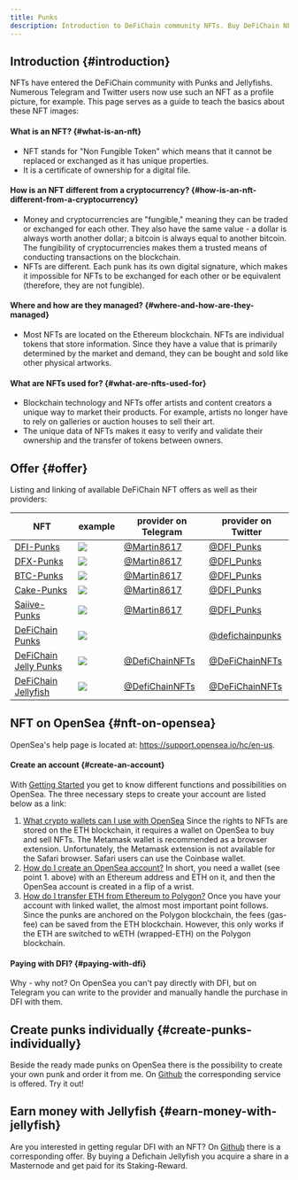 ```yaml
---
title: Punks
description: Introduction to DeFiChain community NFTs. Buy DeFiChain NFTs on Opensea.
---
```


## Introduction {#introduction}

NFTs have entered the DeFiChain community with Punks and Jellyfishs. Numerous Telegram and Twitter users now use such an NFT as a profile picture, for example. This page serves as a guide to teach the basics about these NFT images:

#### What is an NFT? {#what-is-an-nft}

- NFT stands for "Non Fungible Token" which means that it cannot be replaced or exchanged as it has unique properties.
- It is a certificate of ownership for a digital file.

#### How is an NFT different from a cryptocurrency? {#how-is-an-nft-different-from-a-cryptocurrency}

- Money and cryptocurrencies are "fungible," meaning they can be traded or exchanged for each other. They also have the same value - a dollar is always worth another dollar; a bitcoin is always equal to another bitcoin. The fungibility of cryptocurrencies makes them a trusted means of conducting transactions on the blockchain.
- NFTs are different. Each punk has its own digital signature, which makes it impossible for NFTs to be exchanged for each other or be equivalent (therefore, they are not fungible).

#### Where and how are they managed? {#where-and-how-are-they-managed}

- Most NFTs are located on the Ethereum blockchain. NFTs are individual tokens that store information. Since they have a value that is primarily determined by the market and demand, they can be bought and sold like other physical artworks.

#### What are NFTs used for? {#what-are-nfts-used-for}

- Blockchain technology and NFTs offer artists and content creators a unique way to market their products. For example, artists no longer have to rely on galleries or auction houses to sell their art.
- The unique data of NFTs makes it easy to verify and validate their ownership and the transfer of tokens between owners.

## Offer {#offer}

Listing and linking of available DeFiChain NFT offers as well as their providers:

| **NFT**                                                                      | **example**                                | **provider on Telegram**                     | **provider on Twitter**                                   |
| ---------------------------------------------------------------------------- | ------------------------------------------ | -------------------------------------------- | --------------------------------------------------------- |
| [DFI-Punks](https://opensea.io/collection/dfi-punks)                         | ![](./../media/punks_EN_1_Punk6@20x.png)   | [@Martin8617](https://t.me/Martin8617)       | [@DFI_Punks](https://twitter.com/DFI_Punks)               |
| [DFX-Punks](https://opensea.io/collection/dfx-punks)                         | ![](./../media/punks_EN_2_Punk64@20x.png)  | [@Martin8617](https://t.me/Martin8617)       | [@DFI_Punks](https://twitter.com/DFI_Punks)               |
| [BTC-Punks](https://opensea.io/collection/btc-punks-1)                       | ![](./../media/punks_EN_3_Punk103@20x.png) | [@Martin8617](https://t.me/Martin8617)       | [@DFI_Punks](https://twitter.com/DFI_Punks)               |
| [Cake-Punks](https://opensea.io/collection/cake-punks)                       | ![](./../media/punks_EN_4_Punk106@20x.png) | [@Martin8617](https://t.me/Martin8617)       | [@DFI_Punks](https://twitter.com/DFI_Punks)               |
| [Saiive-Punks](https://opensea.io/collection/saiive-punks)                   | ![](./../media/punks_EN_5_Punk95@20x.png)  | [@Martin8617](https://t.me/Martin8617)       | [@DFI_Punks](https://twitter.com/DFI_Punks)               |
| [DeFiChain Punks](https://opensea.io/collection/defichain-punks-original)    | ![](./../media/DeFiChain_Punks.gif)        |                                              | [@defichainpunks](https://www.twitter.com/defichainpunks) |
| [DeFiChain Jelly Punks](https://opensea.io/collection/defichain-jelly-punks) | ![](./../media/punks_EN_6_Unnamed2.png)    | [@DefiChainNFTs](https://t.me/DeFiChainNFTs) | [@DeFiChainNFTs](https://www.twitter.com/DeFiChainNFTs)   |
| [DeFiChain Jellyfish](https://opensea.io/collection/defijelly)               | ![](./../media/punks_EN_7_Unnamed3.png)    | [@DefiChainNFTs](https://t.me/DeFiChainNFTs) | [@DeFiChainNFTs](https://www.twitter.com/DeFiChainNFTs)   |

## NFT on OpenSea {#nft-on-opensea}

OpenSea's help page is located at: <https://support.opensea.io/hc/en-us>.

#### Create an account {#create-an-account}

With [Getting Started](https://support.opensea.io/hc/en-us/sections/360011539774-Getting-Started) you get to know different functions and possibilities on OpenSea. The three necessary steps to create your account are listed below as a link:

1.  [What crypto wallets can I use with OpenSea](https://support.opensea.io/hc/en-us/articles/1500007978402-What-crypto-wallets-can-I-use-with-OpenSea-) Since the rights to NFTs are stored on the ETH blockchain, it requires a wallet on OpenSea to buy and sell NFTs. The Metamask wallet is recommended as a browser extension. Unfortunately, the Metamask extension is not available for the Safari browser. Safari users can use the Coinbase wallet.
2.  [How do I create an OpenSea account?](https://support.opensea.io/hc/en-us/articles/360061676254-How-do-I-create-an-OpenSea-account-) In short, you need a wallet (see point 1. above) with an Ethereum address and ETH on it, and then the OpenSea account is created in a flip of a wrist.
3.  [How do I transfer ETH from Ethereum to Polygon?](https://support.opensea.io/hc/en-us/articles/1500012881642) Once you have your account with linked wallet, the almost most important point follows. Since the punks are anchored on the Polygon blockchain, the fees (gas-fee) can be saved from the ETH blockchain. However, this only works if the ETH are switched to wETH (wrapped-ETH) on the Polygon blockchain.

#### Paying with DFI? {#paying-with-dfi}

Why - why not? On OpenSea you can't pay directly with DFI, but on Telegram you can write to the provider and manually handle the purchase in DFI with them.

## Create punks individually {#create-punks-individually}

Beside the ready made punks on OpenSea there is the possibility to create your own punk and order it from me. On [Github](https://github.com/Martin8617/DFI-Punks) the corresponding service is offered. Try it out!

## Earn money with Jellyfish {#earn-money-with-jellyfish}

Are you interested in getting regular DFI with an NFT? On [Github](https://github.com/Maurice3005/DeFiChainNFTs) there is a corresponding offer. By buying a Defichain Jellyfish you acquire a share in a Masternode and get paid for its Staking-Reward.

